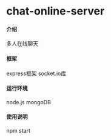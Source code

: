 # chat-online-server

#### 介绍
多人在线聊天

#### 框架
express框架 socket.io库

#### 运行环境 
node.js mongoDB

#### 使用说明
npm start
